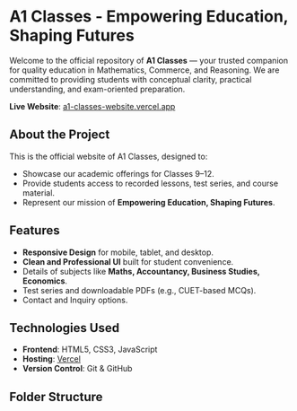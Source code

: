 # A1 Classes - Empowering Education, Shaping Futures

Welcome to the official repository of **A1 Classes** — your trusted companion for quality education in Mathematics, Commerce, and Reasoning. We are committed to providing students with conceptual clarity, practical understanding, and exam-oriented preparation.

**Live Website**: [a1-classes-website.vercel.app](https://a1-classes-website.vercel.app)

## About the Project

This is the official website of A1 Classes, designed to:

- Showcase our academic offerings for Classes 9–12.
- Provide students access to recorded lessons, test series, and course material.
- Represent our mission of **Empowering Education, Shaping Futures**.

## Features

- **Responsive Design** for mobile, tablet, and desktop.
- **Clean and Professional UI** built for student convenience.
- Details of subjects like **Maths, Accountancy, Business Studies, Economics**.
- Test series and downloadable PDFs (e.g., CUET-based MCQs).
- Contact and Inquiry options.

## Technologies Used

- **Frontend**: HTML5, CSS3, JavaScript
- **Hosting**: [Vercel](https://vercel.com/)
- **Version Control**: Git & GitHub

## Folder Structure
